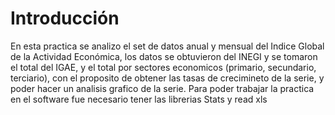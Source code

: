 # Introducción 

En esta practica se analizo el set de datos anual y mensual del Indice Global de la Actividad Económica,
los datos se obtuvieron del INEGI y se tomaron el total del IGAE, y el total por sectores economicos
(primario, secundario, terciario), con el proposito de obtener las tasas de crecimineto de la serie,
y poder hacer un analisis grafico de la serie.
Para poder trabajar la practica en el software fue necesario tener las librerias Stats y read xls
